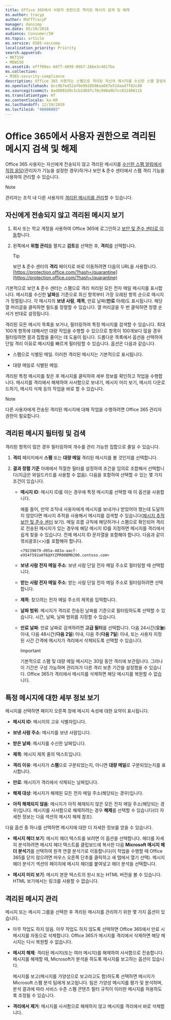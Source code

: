 ```yaml
---
title: Office 365에서 사용자 권한으로 격리된 메시지 검색 및 해제
ms.author: tracyp
author: MSFTTracyP
manager: dansimp
ms.date: 05/19/2018
audience: Consumer/IW
ms.topic: article
ms.service: O365-seccomp
localization_priority: Priority
search.appverid:
- MET150
- MEW150
ms.assetid: efff08ec-68ff-4099-89b7-266e3c4817be
ms.collection:
- M365-security-compliance
description: Office 365 사용자는 스팸으로 격리된 자신의 메시지를 수신한 스팸 알림에서 직접 응답(관리자가 기능을 설정한 경우)하거나 보안 &amp; 준수 센터에서 스팸 격리 기능을 사용하여 관리할 수 있습니다.
ms.openlocfilehash: bcc9b7ed52af0e9920506aa667e51daad7f82c80
ms.sourcegitcommit: 0ad0092d9c5cb2d69fc70c990a9b7cc03140611b
ms.translationtype: HT
ms.contentlocale: ko-KR
ms.lasthandoff: 12/19/2019
ms.locfileid: "40808003"
---
```

# <a name="find-and-release-quarantined-messages-as-a-user-in-office-365"></a>Office 365에서 사용자 권한으로 격리된 메시지 검색 및 해제

Office 365 사용자는 자신에게 전송되지 않고 격리된 메시지를 [수신한 스팸 알림에서 직접 응답](use-spam-notifications-to-release-and-report-quarantined-messages.md)(관리자가 기능을 설정한 경우)하거나 보안 &amp; 준수 센터에서 스팸 격리 기능을 사용하여 관리할 수 있습니다.

> [!NOTE]
> 관리자는 조직 내 다른 사용자의 [격리된 메시지를 관리](manage-quarantined-messages-and-files.md)할 수 있습니다.

## <a name="view-messages-that-were-sent-to-quarantine-instead-of-to-you"></a>자신에게 전송되지 않고 격리된 메시지 보기

1. 회사 또는 학교 계정을 사용하여 Office 365에 로그인하고 [보안 및 준수 센터로 이동](../../compliance/go-to-the-securitycompliance-center.md)합니다.

2. 왼쪽에서 **위협 관리**를 펼치고 **검토**를 선택한 후, **격리**를 선택합니다.

    > [!TIP]
    > 보안 &amp; 준수 센터의 **격리** 페이지로 바로 이동하려면 다음의 URL을 사용합니다. [https://protection.office.com/?hash=/quarantine](https://protection.office.com/?hash=/quarantine)

기본적으로 보안 &amp; 준수 센터는 스팸으로 격리 처리된 모든 전자 메일 메시지를 표시합니다. 메시지를 수신한 **날짜**를 기준으로 최신 항목부터 가장 오래된 항목 순으로 메시지가 정렬됩니다. 각 메시지의 **보낸 사람**, **제목**, 만료 날짜(**만료** 아래)도 표시됩니다. 해당 열 머리글을 클릭하면 필드를 정렬할 수 있습니다. 열 머리글을 두 번 클릭하면 정렬 순서가 반대로 설정됩니다.

격리된 모든 메시지 목록을 보거나, 필터링하여 특정 메시지를 검색할 수 있습니다. 최대 100개 항목에 대해서만 대량 작업을 수행할 수 있으므로 항목이 100개보다 많을 경우 필터링하면 결과 집합을 줄이는 데 도움이 됩니다. 드롭다운 목록에서 옵션을 선택하여 단일 격리 이유로 메시지를 빠르게 필터링할 수 있습니다. 옵션은 다음과 같습니다.

- 스팸으로 식별된 메일. 이러한 격리된 메시지는 기본적으로 표시됩니다.

- 대량 메일로 식별된 메일.

격리된 특정 메시지를 찾은 후 메시지를 클릭하여 세부 정보를 확인하고 작업을 수행합니다. 메시지를 격리에서 해제하여 사서함으로 보내기, 메시지 미리 보기, 메시지 다운로드하기, 메시지 삭제 등의 작업을 바로 할 수 있습니다.

> [!NOTE]
> 다른 사용자에게 전송된 격리된 메시지에 대해 작업을 수행하려면 Office 365 관리자 권한이 필요합니다.

## <a name="to-filter-and-find-quarantined-messages"></a>격리된 메시지 필터링 및 검색

격리된 항목이 많은 경우 필터링하여 개수를 관리 가능한 집합으로 줄일 수 있습니다.

1. **격리** 페이지에서 **스팸** 또는 **대량 메일** 격리된 메시지를 볼 것인지를 선택합니다.

2. **결과 정렬 기준** 아래에서 적절한 필터를 설정하여 조건을 임의로 조합해서 선택합니다(지금은 와일드카드를 사용할 수 없음). 다음을 포함하여 선택할 수 있는 몇 가지 조건이 있습니다.

   - **메시지 ID**: 메시지 ID를 아는 경우에 특정 메시지를 선택할 때 이 옵션을 사용합니다.

     예를 들어, 만약 조직내 사용자에게 메시지를 보내거나 받았어야 했는데 도달하지 않았다면 메시지 추적을 사용해서 메시지를 검색할 수 있습니다([메시지 추적 보안 및 준수 센터](message-trace-scc.md) 보기).  메일 흐름 규칙에 해당하거나 스팸으로 확인되어 격리로 전송된 메시지가 있는 경우에 해당 메시지 ID를 지정하면 메시지를 격리에서 쉽게 찾을 수 있습니다. 전체 메시지 ID 문자열을 포함해야 합니다. 다음과 같이 꺾쇠괄호(\<\>)를 포함해야 합니다.

     `<79239079-d95a-483a-aacf-e954f592a0f6@XYZPR00BM0200.contoso.com>`

   - **보낸 사람 전자 메일 주소**: 보낸 사람 단일 전자 메일 주소로 필터링할 때 선택합니다.

   - **받는 사람 전자 메일 주소**: 받는 사람 단일 전자 메일 주소로 필터링하려면 선택합니다.

   - **제목**: 찾으려는 전자 메일 주소의 제목을 입력합니다.

   - **날짜 범위**: 메시지가 격리로 전송된 날짜를 기준으로 필터링하도록 선택할 수 있습니다. 시간, 날짜, 날짜 범위를 지정할 수 있습니다.

   - **만료 날짜**: 만료 날짜로 검색하려면 **고급 필터**를 선택합니다. 다음 24시간(**오늘**) 이내, 다음 48시간(**다음 2일**) 이내, 다음 주(**다음 7일**) 이내, 또는 사용자 지정된 시간 간격에 메시지가 격리에서 삭제되도록 선택할 수 있습니다.

     > [!IMPORTANT]
     > 기본적으로 스팸 및 대량 메일 메시지는 30일 동안 격리에 보관됩니다. 그러나 이 기간은 구성 가능하며 관리자가 다른 격리 보존 기간을 설정했을 수 있습니다. Office 365가 격리에서 메시지를 삭제하면 해당 메시지를 복원할 수 없습니다.

## <a name="view-details-for-a-specific-message"></a>특정 메시지에 대한 세부 정보 보기

메시지를 선택하면 페이지 오른쪽 창에 메시지 속성에 대한 요약이 표시됩니다.

- **메시지 ID**: 메시지의 고유 식별자입니다.

- **보낸 사람 주소**: 메시지를 보낸 사람입니다.

- **받은 날짜**: 메시지를 수신한 날짜입니다.

- **제목**: 메시지 제목 줄의 텍스트입니다.

- **격리 이유**: 메시지가 **스팸**으로 구분되었는지, 아니면 **대량 메일**로 구분되었는지를 표시합니다.

- **만료**: 메시지가 격리에서 삭제되는 날짜입니다.

- **해제 대상**: 메시지가 해제된 모든 전자 메일 주소(해당되는 경우)입니다.

- **아직 해제되지 않음**: 메시지가 아직 해제되지 않은 모든 전자 메일 주소(해당되는 경우)입니다. 메시지를 사서함으로 해제하려는 경우 **해제**를 선택할 수 있습니다(더 자세한 정보는 다음 섹션의 메시지 해제 참조).

다음 옵션 중 하나를 선택하면 메시지에 대한 더 자세한 정보를 얻을 수 있습니다.

- **메시지 헤더 보기**: 메시지 헤더 텍스트를 보려면 이 옵션을 선택합니다. 헤더를 자세히 분석하려면 메시지 헤더 텍스트를 클립보드에 복사한 다음 **Microsoft 메시지 헤더 분석기**를 선택하여 원격 연결 분석기로 이동합니다(이 작업을 수행할 때 Office 365를 닫지 않으려면 마우스 오른쪽 단추를 클릭하고 새 탭에서 열기 선택). 메시지 헤더 분석기 섹션의 페이지에 메시지 헤더를 붙여넣고 헤더 분석을 선택합니다.

- **메시지 미리 보기**: 메시지 본문 텍스트의 원시 또는 HTML 버전을 볼 수 있습니다. HTML 보기에서는 링크를 사용할 수 없습니다.

## <a name="manage-your-quarantined-messages"></a>격리된 메시지 관리

메시지 또는 메시지 그룹을 선택한 후 격리된 메시지를 관리하기 위한 몇 가지 옵션이 있습니다.

- 아무 작업도 하지 않음. 아무 작업도 하지 않도록 선택하면 Office 365에서 만료 시 메시지를 자동으로 삭제합니다. Office 365가 메시지를 격리에서 삭제하면 해당 메시지는 다시 복원할 수 없습니다.

- **메시지 해제**: 격리된 메시지(또는 여러 메시지)를 해제하여 사서함으로 전송합니다. 메시지를 해제할 때, Microsoft가 분석을 하도록 메시지를 보고하는 옵션이 있습니다.

    메시지를 보고(메시지를 가양성으로 보고라고도 함)하도록 선택하면 메시지가 Microsoft 스팸 분석 팀에게 보고됩니다. 팀은 가양성 메시지를 평가 및 분석하며, 분석 결과에 따라 서비스 수준 스팸 콘텐츠 필터 규칙이 이러한 메시지를 허용하도록 조정될 수 있습니다.

- **격리에서 제거**: 메시지를 사서함으로 해제하지 않고 메시지를 격리에서 바로 삭제합니다.
